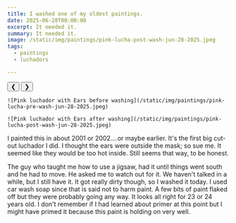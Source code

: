 ```yaml
---
title: I washed one of my oldest paintings.
date: 2025-06-28T00:00:00
excerpt: It needed it.
summary: It needed it.
image: /static/img/paintings/pink-lucha-post-wash-jun-28-2025.jpeg
tags:
  - paintings
  - luchadors

---
```


<div id="viewport">
    <button id="buttonPrevious">&#10094;</button>
    <button id="buttonNext">&#10095;</button>
    
    ![Pink luchador with Ears before washing](/static/img/paintings/pink-lucha-pre-wash-jun-28-2025.jpeg) 

    ![Pink luchador with Ears after washing](/static/img/paintings/pink-lucha-post-wash-jun-28-2025.jpeg)
    
</div>


I painted this in about 2001 or 2002....or maybe earlier. It's the first big cut-out luchador I did. I thought the ears were outside the mask; so sue me. It seemed like they would be too hot inside. Still seems that way, to be honest.

The guy who taught me how to use a jigsaw, had it until things went south and he had to move. He asked me to watch out for it. We haven't talked in a while, but I still have it. It got really dirty though, so I washed it today. I used car wash soap since that is said not to harm paint. A few bits of paint flaked off but they were probably going any way. It looks all right for 23 or 24 years old. I don't remember if I had learned about primer at this point but I might have primed it because this paint is holding on very well.